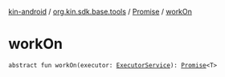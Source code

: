 [kin-android](../../index.md) / [org.kin.sdk.base.tools](../index.md) / [Promise](index.md) / [workOn](./work-on.md)

# workOn

`abstract fun workOn(executor: `[`ExecutorService`](https://docs.oracle.com/javase/6/docs/api/java/util/concurrent/ExecutorService.html)`): `[`Promise`](index.md)`<T>`
